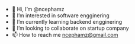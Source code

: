 - 👋 Hi, I’m @ncephamz
- 👀 I’m interested in software engginering
- 🌱 I’m currently learning backend engginering
- 💞️ I’m looking to collaborate on startup company
- 📫 How to reach me ncephamz@gmail.com

<!---
ncephamz/ncephamz is a ✨ special ✨ repository because its `README.md` (this file) appears on your GitHub profile.
You can click the Preview link to take a look at your changes.
--->
